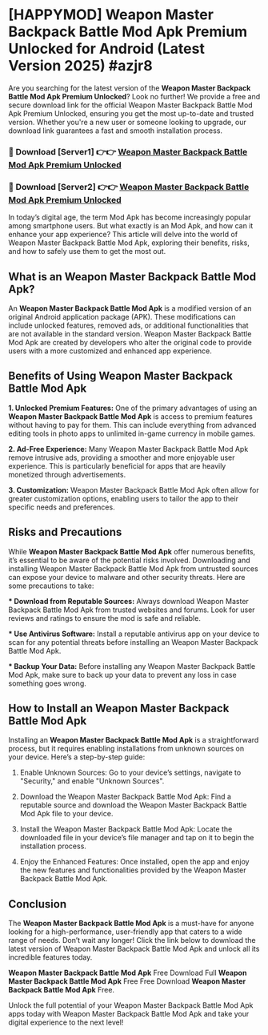 # [HAPPYMOD] Weapon Master Backpack Battle Mod Apk Premium Unlocked for Android (Latest Version 2025) #azjr8

Are you searching for the latest version of the <strong>Weapon Master Backpack Battle Mod Apk Premium Unlocked</strong>? Look no further! We provide a free and secure download link for the official Weapon Master Backpack Battle Mod Apk Premium Unlocked, ensuring you get the most up-to-date and trusted version. Whether you're a new user or someone looking to upgrade, our download link guarantees a fast and smooth installation process.


<h3>🔴 Download [Server1] 👉👉 <a href="https://appsnew.pages.dev?q=Weapon+Master+Backpack+Battle+Mod+Apk">Weapon Master Backpack Battle Mod Apk Premium Unlocked</a></h3>

<h3>🔴 Download [Server2] 👉👉 <a href="https://appsnew.pages.dev?q=Weapon+Master+Backpack+Battle+Mod+Apk">Weapon Master Backpack Battle Mod Apk Premium Unlocked</a></h3>


In today’s digital age, the term Mod Apk has become increasingly popular among smartphone users. But what exactly is an Mod Apk, and how can it enhance your app experience? This article will delve into the world of Weapon Master Backpack Battle Mod Apk, exploring their benefits, risks, and how to safely use them to get the most out.


<h2>What is an Weapon Master Backpack Battle Mod Apk?</h2>

An <strong>Weapon Master Backpack Battle Mod Apk</strong> is a modified version of an original Android application package (APK). These modifications can include unlocked features, removed ads, or additional functionalities that are not available in the standard version. Weapon Master Backpack Battle Mod Apk are created by developers who alter the original code to provide users with a more customized and enhanced app experience.


<h2>Benefits of Using Weapon Master Backpack Battle Mod Apk</h2>

<strong> 1. Unlocked Premium Features:</strong> One of the primary advantages of using an <strong>Weapon Master Backpack Battle Mod Apk</strong> is access to premium features without having to pay for them. This can include everything from advanced editing tools in photo apps to unlimited in-game currency in mobile games.

<strong> 2. Ad-Free Experience:</strong> Many Weapon Master Backpack Battle Mod Apk remove intrusive ads, providing a smoother and more enjoyable user experience. This is particularly beneficial for apps that are heavily monetized through advertisements.

<strong> 3. Customization:</strong> Weapon Master Backpack Battle Mod Apk often allow for greater customization options, enabling users to tailor the app to their specific needs and preferences.


<h2>Risks and Precautions</h2>

While <strong>Weapon Master Backpack Battle Mod Apk</strong> offer numerous benefits, it’s essential to be aware of the potential risks involved. Downloading and installing Weapon Master Backpack Battle Mod Apk from untrusted sources can expose your device to malware and other security threats. Here are some precautions to take:

<strong> * Download from Reputable Sources:</strong> Always download Weapon Master Backpack Battle Mod Apk from trusted websites and forums. Look for user reviews and ratings to ensure the mod is safe and reliable.

<strong> * Use Antivirus Software:</strong> Install a reputable antivirus app on your device to scan for any potential threats before installing an Weapon Master Backpack Battle Mod Apk.

<strong> * Backup Your Data:</strong> Before installing any Weapon Master Backpack Battle Mod Apk, make sure to back up your data to prevent any loss in case something goes wrong.


<h2>How to Install an Weapon Master Backpack Battle Mod Apk</h2>

Installing an <strong>Weapon Master Backpack Battle Mod Apk</strong> is a straightforward process, but it requires enabling installations from unknown sources on your device. Here’s a step-by-step guide:

 1. Enable Unknown Sources: Go to your device’s settings, navigate to "Security," and enable "Unknown Sources".

 2. Download the Weapon Master Backpack Battle Mod Apk: Find a reputable source and download the Weapon Master Backpack Battle Mod Apk file to your device.

 3. Install the Weapon Master Backpack Battle Mod Apk: Locate the downloaded file in your device’s file manager and tap on it to begin the installation process.

 4. Enjoy the Enhanced Features: Once installed, open the app and enjoy the new features and functionalities provided by the Weapon Master Backpack Battle Mod Apk.


<h2><strong>Conclusion</strong></h2>

The <strong>Weapon Master Backpack Battle Mod Apk</strong> is a must-have for anyone looking for a high-performance, user-friendly app that caters to a wide range of needs. Don’t wait any longer! Click the link below to download the latest version of Weapon Master Backpack Battle Mod Apk and unlock all its incredible features today.

<strong>Weapon Master Backpack Battle Mod Apk</strong> Free Download Full <strong>Weapon Master Backpack Battle Mod Apk</strong> Free Free Download <strong>Weapon Master Backpack Battle Mod Apk</strong> Free.

Unlock the full potential of your Weapon Master Backpack Battle Mod Apk apps today with Weapon Master Backpack Battle Mod Apk and take your digital experience to the next level!